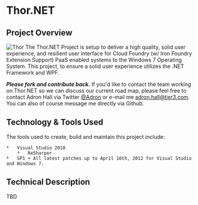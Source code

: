 Thor.NET
===
Project Overview
---
![Thor](http://adronhall.smugmug.com/Software/Software-Development/Pyrocumulus/i-NqSGc4m/0/S/Marvel-vs-Capcom-3-MVC3-S.jpg "Thor")
The Thor.NET Project is setup to deliver a high quality, solid user experience, and resilient user interface for 
Cloud Foundry (w/ Iron Foundry Extension Support) PaaS enabled systems to the Windows 7 Operating System. This project, 
to ensure a solid user experience utilizes the .NET Framework and WPF.

_**Please fork and contribute back.**_ If you'd like to contact the team working on Thor.NET so we can discuss our current 
road map, please feel free to contact Adron Hall via Twitter [@Adron](https://twitter.com/#!/adron) or e-mail me <adron.hall@tier3.com>. 
You can also of course message me directly via Github.

Technology & Tools Used
---
The tools used to create, build and maintain this project include:
  
	*	Visual Studio 2010
		*	ReSharper
	*	SP1 + All latest patches up to April 16th, 2012 for Visual Studio and Windows 7.

Technical Description
---
TBD
